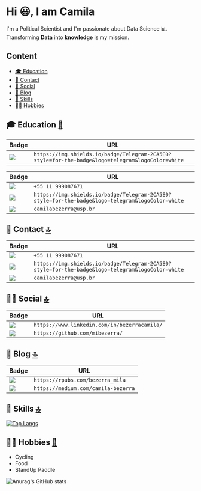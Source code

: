 # Hi :smiley:, I am Camila

I'm a Political Scientist and I'm passionate about Data Science :bar_chart:. Transforming **Data** into **knowledge** is my mission.

## Content

- [🎓 Education](#-education-)
- [📱 Contact](#-contact-)
- [👨 Social](#-social-)
- [📝 Blog](#-blog-)
- [🚀 Skills](#-skills-)
- [🚴‍♀️ Hobbies](#-Hobbies-)

## 🎓 Education [🥇](#welcome-badges-4-readmemd-profile)

Badge | URL
------------ | -------------
<img src="https://img.shields.io/badge/USP-2CA5E0?style=for-the-badge&logoColor=white" /> | `https://img.shields.io/badge/Telegram-2CA5E0?style=for-the-badge&logo=telegram&logoColor=white`


Badge | URL
------------ | -------------
<img src="https://img.shields.io/badge/WhatsApp-25D366?style=for-the-badge&logo=whatsapp&logoColor=white" /> | `+55 11 999087671`
<img src="https://img.shields.io/badge/Telegram-2CA5E0?style=for-the-badge&logo=telegram&logoColor=white" /> | `https://img.shields.io/badge/Telegram-2CA5E0?style=for-the-badge&logo=telegram&logoColor=white`
<img src="https://img.shields.io/badge/Gmail-D14836?style=for-the-badge&logo=gmail&logoColor=white" /> | `camilabezerra@usp.br`

## 📱 Contact [🔝](#welcome-badges-4-readmemd-profile)


Badge | URL
------------ | -------------
<img src="https://img.shields.io/badge/WhatsApp-25D366?style=for-the-badge&logo=whatsapp&logoColor=white" /> | `+55 11 999087671`
<img src="https://img.shields.io/badge/Telegram-2CA5E0?style=for-the-badge&logo=telegram&logoColor=white" /> | `https://img.shields.io/badge/Telegram-2CA5E0?style=for-the-badge&logo=telegram&logoColor=white`
<img src="https://img.shields.io/badge/Gmail-D14836?style=for-the-badge&logo=gmail&logoColor=white" /> | `camilabezerra@usp.br`


## 👨👩 Social [🔝](#welcome-badges-4-readmemd-profile)

Badge | URL
------------ | -------------
<img src="https://img.shields.io/badge/LinkedIn-0077B5?style=for-the-badge&logo=linkedin&logoColor=white" /> | `https://www.linkedin.com/in/bezerracamila/`
<img src="https://img.shields.io/badge/GitHub-100000?style=for-the-badge&logo=github&logoColor=white" /> | `https://github.com/mibezerra/`


## 📝 Blog [🔝](#welcome-badges-4-readmemd-profile)

Badge | URL
------------ | -------------
<img src="https://img.shields.io/badge/Medium-12100E?style=for-the-badge&logo=medium&logoColor=white" /> | `https://rpubs.com/bezerra_mila`
<img src="https://img.shields.io/badge/rpubs-276DC3?style=for-the-badge&logo=rpubs&logoColor=white" /> | `https://medium.com/camila-bezerra`


## 🚀 Skills [🔝](#welcome-badges-4-readmemd-profile)

[![Top Langs](https://github-readme-stats.vercel.app/api/top-langs/?username=mibezerra)](https://github.com/mibezerra/github-readme-stats&&theme=radical)


## 🚴‍♀️ Hobbies [🥘](#welcome-badges-4-readmemd-profile)

* Cycling
* Food
* StandUp Paddle




![Anurag's GitHub stats](https://github-readme-stats.vercel.app/api?username=mibezerra&show_icons=true)


